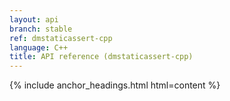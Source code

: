```yaml
---
layout: api
branch: stable
ref: dmstaticassert-cpp
language: C++
title: API reference (dmstaticassert-cpp)
---
```

{% include anchor_headings.html html=content %}